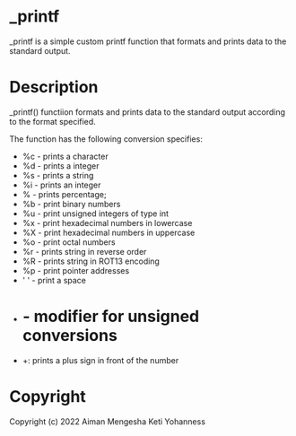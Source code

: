 # \_printf

\_printf is a simple custom printf function that formats and prints data to the standard output.

# Description

\_printf() functiion formats and prints data to the standard output according to the format specified.

The function has the following conversion specifies:

- %c - prints a character
- %d - prints a integer
- %s - prints a string
- %i - prints an integer
- % - prints percentage;
- %b - print binary numbers
- %u - print unsigned integers of type int
- %x - print hexadecimal numbers in lowercase
- %X - print hexadecimal numbers in uppercase
- %o - print octal numbers
- %r - prints string in reverse order
- %R - prints string in ROT13 encoding
- %p - print pointer addresses
- ' ' - print a space
- # - modifier for unsigned conversions
- +: prints a plus sign in front of the number

# Copyright

Copyright (c) 2022 Aiman Mengesha Keti Yohanness
